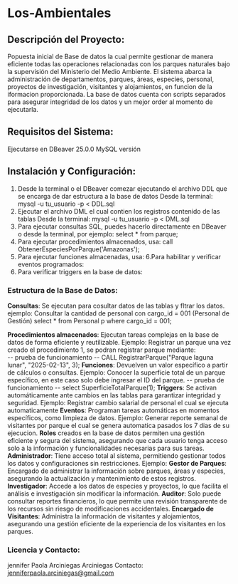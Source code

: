 # Los-Ambientales
## Descripción del Proyecto:
Popuesta inicial de Base de datos la cual permite gestionar de manera eficiente todas las operaciones relacionadas con los parques naturales bajo la supervisión del Ministerio del Medio Ambiente. El sistema abarca la administración de departamentos, parques, áreas, especies, personal, proyectos de investigación, visitantes y alojamientos, en funcion de la iformacion proporcionada. La base de datos cuenta con scripts separados para asegurar  integridad de los datos y un mejor order al momento de ejecutarla. 

## Requisitos del Sistema: 
Ejecutarse en DBeaver 25.0.0 MySQL versión
## Instalación y Configuración:
1. Desde la terminal o el DBeaver comezar ejecutando el archivo DDL que se encarga de dar estructura a la base de datos 
  Desde la terminal: mysql -u tu_usuario -p < DDL.sql
2. Ejecutar el archivo DML el cual contien los registros contenido de las tablas
   Desde la terminal: mysql -u tu_usuario -p < DML.sql
3. Para ejecutar consultas SQL, puedes hacerlo directamente en DBeaver o desde la terminal, por ejemplo:
       select * from parque;
4. Para ejecutar procedimientos almacenados, usa:
      call ObtenerEspeciesPorParque('Amazonas');
5. Para ejecutar funciones almacenadas, usa:
6.Para habilitar y verificar eventos programados:
7. Para verificar triggers en la base de datos:
### Estructura de la Base de Datos:
**Consultas**: Se ejecutan para cosultar datos de las tablas y fltrar los datos.
ejemplo: Consultar la cantidad de personal con cargo_id = 001 (Personal de Gestión)
select * 
from Personal p 
where cargo_id = 001;

**Procedimientos almacenados**: Ejecutan tareas complejas en la base de datos de forma eficiente y reutilizable.
Ejemplo: Registrar un parque una vez creado el procedimiento 1, se podran registrar parque mediante:  
-- prueba de funcionamiento
-- CALL RegistrarParque("Parque laguna lunar", "2025-02-13", 3);
**Funciones**: Devuelven un valor específico a partir de cálculos o consultas.
Ejemplo: Conocer la superficie total de un parque específico, en este caso solo debe ingresar el ID del parque.
-- prueba de funcionamiento
-- select SuperficieTotalParque(1);
**Triggers**: Se activan automáticamente ante cambios en las tablas para garantizar integridad y seguridad.
Ejemplo: Registrar cambio salarial de personal el cual se ejecuta automaticamente 
**Eventos**: Programan tareas automáticas en momentos específicos, como limpieza de datos.
Ejemplo: Generar reporte semanal de visitantes por parque el cual se genera automatica pasados los 7 dias de su ejecucion. 
**Roles** creados en la base de datos permiten una gestión eficiente y segura del sistema, asegurando que cada usuario tenga acceso solo a la información y funcionalidades necesarias para sus tareas.
**Administrador**: Tiene acceso total al sistema, permitiendo gestionar todos los datos y configuraciones sin restricciones.
Ejemplo: 
**Gestor de Parques**: Encargado de administrar la información sobre parques, áreas y especies, asegurando la actualización y mantenimiento de estos registros.
**Investigador**: Accede a los datos de especies y proyectos, lo que facilita el análisis e investigación sin modificar la información.
**Auditor**: Solo puede consultar reportes financieros, lo que permite una revisión transparente de los recursos sin riesgo de modificaciones accidentales.
**Encargado de Visitantes**: Administra la información de visitantes y alojamientos, asegurando una gestión eficiente de la experiencia de los visitantes en los parques.

### Licencia y Contacto: 
jennifer Paola Arciniegas Arciniegas 
Contacto: jenniferpaola.arciniegas@gmail.com


